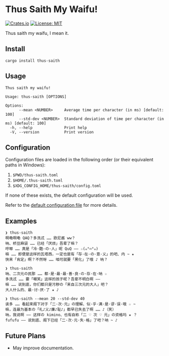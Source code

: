 # Thus Saith My Waifu!

[![Crates.io](https://img.shields.io/crates/v/thus-saith.svg)](https://crates.io/crates/thus-saith)
[![License: MIT](https://img.shields.io/badge/License-MIT-blue.svg)](https://opensource.org/licenses/MIT)

Thus saith my waifu, I mean it.

## Install

```
cargo install thus-saith
```

## Usage

```
Thus saith my waifu!

Usage: thus-saith [OPTIONS]

Options:
      --mean <NUMBER>     Average time per character (in ms) [default: 100]
      --std-dev <NUMBER>  Standard deviation of time per character (in ms) [default: 100]
  -h, --help              Print help
  -V, --version           Print version
```

## Configuration

Configuration files are loaded in the following order
(or their equivalent paths in Windows):

1. `$PWD/thus-saith.toml`
2. `$HOME/.thus-saith.toml`
3. `$XDG_CONFIG_HOME/thus-saith/config.toml`

If none of these exists, the default configuration will be used.

Refer to the [default configuration file](./config/default.toml) for more details.

## Examples

```
❯ thus-saith
啊嘞啊嘞 QAQ？多洗忒 …… 欧尼酱 ww？
呐、桥豆麻袋 …… 已经「厌烦」吾辈了嘛？
哼唧 …… 真是「冷·酷·の·人」呢 QuQ —— ☆(๑°⌓°๑)
嘛 …… 即便是这样的瓦塔西，一定也是有「存·在·の·意·义」的吧、内 ~ ★
快来「肯定」啊？不然呀 …… 咱可就要「黑化」了哦 ♪ 呐？
```

```
❯ thus-saith
呐、二次元の民那 …… 都·是·最·最·善·良·の·存·在·呐 ☆
多洗忒 …… 要「嘲笑」这样的孩子呢？吾辈不明白啊 ——
嘛 …… 说到底，你们都只是污秽の「来自三次元的大人」吧？
大人什么的、最·讨·厌·了 ★ ♪
```

```
❯ thus-saith --mean 20 --std-dev 40
诶多 …… 看起来阁下对于「二·次·元」の理解、似·乎·满·是·谬·误·哦 ☆ ~
嘛，连最为基本の「礼♪义♪廉♪耻♪」都早已失去了啊 …… ♪（笑）
呐，我说啊 —— 这样の kimino、也有自称「二 ♡ 次 ♡ 元」の资格吗 ★ ？
fufufu —— 说到底、阁下已经「二·次·元·失·格」了吧？呐 ~ ♪
```

## Future Plans

- May improve documentation.
